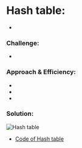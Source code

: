 # Hash table:
<!-- Short summary or background information -->
- 
### Challenge:
<!-- Description of the challenge -->
- 
### Approach & Efficiency:
<!-- What approach did you take? Why? What is the Big O space/time for this approach? -->
- 
- 
- 

### Solution:
<!-- Embedded whiteboard image -->


![Hash table](../assets/.jpg)

- [Code of Hash table](hashtable.py)